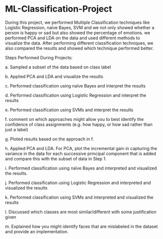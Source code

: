 # ML-Classification-Project
During this project, we performed Multiple Classification techniques like Logistic Regression, naïve Bayes, SVM and we not only showed whether a person is happy or sad but also showed the percentage of emotions. we performed PCA and LDA on the data and used different methods to visualize the data. After performing different classification techniques, we also compared the results and showed which technique performed better.   

Steps Performed During Projects: 

a.	Sampled a subset of the data based on class label 

b.	Applied PCA and LDA and visualize the results

c.	Performed classification using naïve Bayes and interpret the results

d.	Performed classification using Logistic Regression and interpret the results

e.	Performed classification using SVMs and interpret the results

f.	comment on which approaches might allow you to best identify the confidence of class assignments (e.g. how happy, or how sad rather than just a label)

g.	Ploted results based on the approach in f.

h.	Applied PCA and LDA. For PCA, plot the incremental gain in capturing the variance in the data for each successive principal component that is added and compare this with the subset of data in Step 1. 

i.	Performed classification using naïve Bayes and interpreted and visualized the results.

j.	Performed classification using Logistic Regression and interpreted and visualized the results 

k.	Performed classification using SVMs and interpreted and visualized the results 

l.	Discussed which classes are most similar/different with some justification given 

m.	Explained how you might identify faces that are mislabeled in the dataset and provide an implementation.

